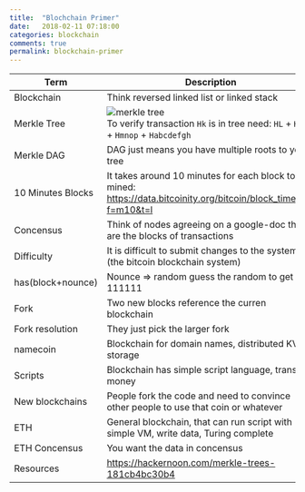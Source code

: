 ```yaml
---
title:  "Blochchain Primer"
date:   2018-02-11 07:18:00
categories: blockchain
comments: true
permalink: blockchain-primer
---
```


| Term              | Description                                                  |
| ----------------- | ------------------------------------------------------------ |
| Blockchain        | Think reversed linked list or linked stack                   |
| Merkle Tree       | ![merkle tree](https://i.stack.imgur.com/2Ep7y.png)<br />To verify transaction `Hk` is in tree need: `HL` + `Hij` + `Hmnop` + `Habcdefgh` |
| Merkle DAG        | DAG just means you have multiple roots to your tree          |
| 10 Minutes Blocks | It takes around 10 minutes for each block to be mined: https://data.bitcoinity.org/bitcoin/block_time/5y?f=m10&t=l |
| Concensus         | Think of nodes agreeing on a google-doc these are the blocks of transactions |
| Difficulty        | It is difficult to submit changes to the system (the bitcoin blockchain system) |
| has(block+nounce) | Nounce => random guess the random to get 111111              |
| Fork              | Two new blocks reference the curren blockchain               |
| Fork resolution   | They just pick the larger fork                               |
| namecoin          | Blockchain for domain names, distributed KV storage          |
| Scripts           | Blockchain has simple script language, transfer money        |
| New blockchains   | People fork the code and need to convince other people to use that coin or whatever |
| ETH               | General blockchain, that can run script with simple VM, write data, Turing complete |
| ETH Concensus     | You want the data in concensus                               |
| Resources         | https://hackernoon.com/merkle-trees-181cb4bc30b4<br />       |

